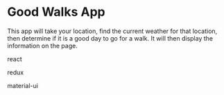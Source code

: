 # Good Walks App
This app will take your location, find the current weather for that location, then determine if it is a good day to go for a walk. It will then display the information on the page.

react

redux

material-ui
